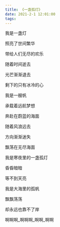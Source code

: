 ```yaml
---
title: 《一盏孤灯》
date: 2021-2-1 12:01:00
tags:
---
```


我是一盏灯

照亮了世间繁华

带给人们无尽的欢乐


随着时间逝去

光芒渐渐退去

剩下的只有冰冷的心


我是一艘帆

承载着远航梦想

奔赴在蔚蓝的海面


随着风浪远去

方向渐渐迷失

飘荡在无尽海面


我是寒夜里的一盏孤灯

昏昏暗暗

等不到天亮

我是大海里的孤帆

飘飘荡荡

却永远也靠不了岸



啊啊啊_啊啊啊_啊啊_啊啊





